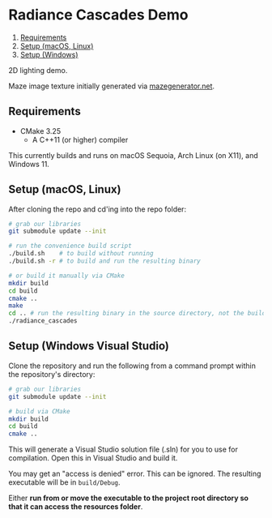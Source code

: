 # Radiance Cascades Demo

1. [Requirements](#requirements)
2. [Setup (macOS, Linux)](#setup-macos-linux)
3. [Setup (Windows)](#setup-windows-visual-studio)

2D lighting demo.

Maze image texture initially generated via [mazegenerator.net](https://www.mazegenerator.net/).

## Requirements

- CMake 3.25
    - A C++11 (or higher) compiler

This currently builds and runs on macOS Sequoia, Arch Linux (on X11), and Windows 11.

## Setup (macOS, Linux)

After cloning the repo and cd'ing into the repo folder:

```bash
# grab our libraries
git submodule update --init

# run the convenience build script
./build.sh    # to build without running
./build.sh -r # to build and run the resulting binary

# or build it manually via CMake
mkdir build
cd build
cmake ..
make
cd .. # run the resulting binary in the source directory, not the build directory
./radiance_cascades
```

## Setup (Windows Visual Studio)

Clone the repository and run the following from a command prompt within the repository's directory:

```bash
# grab our libraries
git submodule update --init

# build via CMake
mkdir build
cd build
cmake ..
```

This will generate a Visual Studio solution file (.sln) for you to use for compilation. Open this in Visual Studio and build it.

You may get an "access is denied" error. This can be ignored. The resulting executable will be in `build/Debug`.

Either **run from or move the executable to the project root directory so that it can access the resources folder**.
